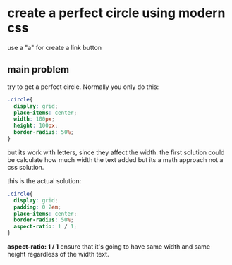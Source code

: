 # create a perfect circle using modern css
use a "a" for create a link button

## main problem
try to get a perfect circle. Normally you only do this:
``` css
.circle{
  display: grid;
  place-items: center;
  width: 100px;
  height: 100px;
  border-radius: 50%;
}
```
but its work with letters, since they affect the width. the first solution could be calculate how much width the text added but its a math approach not a css solution.

this is the actual solution:

``` css
.circle{
  display: grid;
  padding: 0 2em;
  place-items: center;
  border-radius: 50%;
  aspect-ratio: 1 / 1;
}
``` 
**aspect-ratio: 1 / 1** ensure that it's going to have same width and same height regardless of the width text.